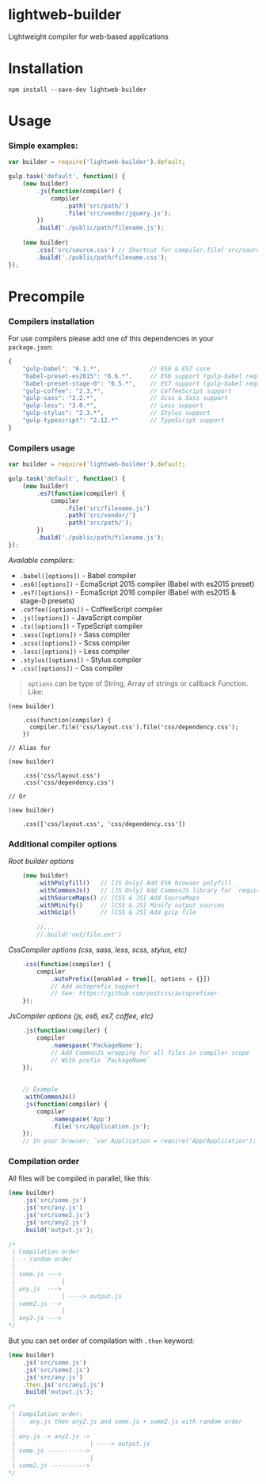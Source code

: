 lightweb-builder
======================

Lightweight compiler for web-based applications

# Installation

```
npm install --save-dev lightweb-builder
```

# Usage

### Simple examples:

```js
var builder = require('lightweb-builder').default;

gulp.task('default', function() {
    (new builder)
        .js(function(compiler) {
            compiler
                .path('src/path/')
                .file('src/vendor/jquery.js');
        })
        .build('./public/path/filename.js');
        
    (new builder)
        .css('src/source.css') // Shortcut for compiler.file('src/source.css');
        .build('./public/path/filename.css');
});
```

# Precompile

### Compilers installation

For use compilers please add one of this dependencies in your `package.json`:

```js
{
    "gulp-babel": "6.1.*",              // ES6 & ES7 core
    "babel-preset-es2015": "6.6.*",     // ES6 support (gulp-babel required)
    "babel-preset-stage-0": "6.5.*",    // ES7 support (gulp-babel required)
    "gulp-coffee": "2.3.*",             // CoffeeScript support
    "gulp-sass": "2.2.*",               // Scss & Sass support
    "gulp-less": "3.0.*",               // Less support
    "gulp-stylus": "2.3.*",             // Stylus support
    "gulp-typescript": "2.12.*"         // TypeScript support
}
```

### Compilers usage

```js
var builder = require('lightweb-builder').default;

gulp.task('default', function() {
    (new builder)
        .es7(function(compiler) {
            compiler
                .file('src/filename.js')
                .path('src/vendor/')
                .path('src/path/');
        })
        .build('./public/path/filename.js');
});
```

*Available compilers:*

- `.babel([options])` - Babel compiler
- `.es6([options])` - EcmaScript 2015 compiler (Babel with es2015 preset)
- `.es7([options])` - EcmaScript 2016 compiler (Babel with es2015 & stage-0 presets)
- `.coffee([options])` - CoffeeScript compiler
- `.js([options])` - JavaScript compiler
- `.ts([options])` - TypeScript compiler
- `.sass([options])` - Sass compiler
- `.scss([options])` - Scss compiler
- `.less([options])` - Less compiler
- `.stylus([options])` - Stylus compiler
- `.css([options])` - Css compiler

> `options` can be type of String, Array of strings or callback Function. Like:


```
(new builder)

    .css(function(compiler) {
      compiler.file('css/layout.css').file('css/dependency.css');
    })

// Alias for

(new builder)

    .css('css/layout.css')
    .css('css/dependency.css')

// Or 

(new builder)

    .css(['css/layout.css', 'css/dependency.css'])

```


### Additional compiler options
 
*Root builder options*

```js
    (new builder)
        .withPolyfill()   // [JS Only] Add ES6 browser polyfill
        .withCommonJs()   // [JS Only] Add CommonJS library for `require` function support
        .withSourceMaps() // [CSS & JS] Add SourceMaps
        .withMinify()     // [CSS & JS] Minify output sources
        .withGzip()       // [CSS & JS] Add gzip file
        
        //...
        //.build('out/file.ext')
```

*CssCompiler options (css, sass, less, scss, stylus, etc)*

```js
    .css(function(compiler) {
        compiler
            .autoPrefix([enabled = true][, options = {}]) 
            // Add autoprefix support
            // See: https://github.com/postcss/autoprefixer
    });
```

*JsCompiler options (js, es6, es7, coffee, etc)*

```js
    .js(function(compiler) {
        compiler
            .namespace('PackageName');
            // Add CommonJs wrapping for all files in compiler scope
            // With prefix `PackageName`
    });
    
    
    // Example
    .withCommonJs()
    .js(function(compiler) {
        compiler
            .namespace('App')
            .file('src/Application.js');
    });
    // In your browser: `var Application = require('App/Application');`
```

### Compilation order

All files will be compiled in parallel, like this:

```js
(new builder)
    .js('src/some.js')
    .js('src/any.js')
    .js('src/some2.js')
    .js('src/any2.js')
    .build('output.js');
    
/*
 | Compilation order 
 |  - random order
 |
 | some.js --->
 |             |    
 | any.js  --->
 |             | ----> output.js
 | some2.js -->
 |             |
 | any2.js --->
*/
```

But you can set order of compilation with `.then` keyword:

```js
(new builder)
    .js('src/some.js')
    .js('src/some2.js')
    .js('src/any.js')
    .then.js('src/any2.js')
    .build('output.js');
    
/*
 | Compilation order: 
 |  - any.js then any2.js and some.js + some2.js with random order
 |
 | any.js -> any2.js ->
 |                     | ----> output.js
 | some.js ----------->
 |                     |
 | some2.js ---------->
*/
```
